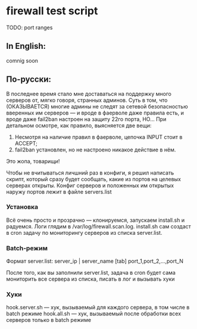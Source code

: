 # firewall test script
TODO:
port ranges
## In English:
comnig soon

## По-русски:
В последнее время стало мне доставаться на поддержку много серверов от, мягко говоря, странных админов. Суть в том, что (ОКАЗЫВАЕТСЯ) многие админы не следят за сетевой безопасностью вверенных им серверов — и вроде в фаерволе даже правила есть, и вроде даже fail2ban настроен на защиту 22го порта, НО... При детальном осмотре, как правило, выясняется две вещи:
1. Несмотря на наличие правил в фаерволе, цепочка INPUT стоит в ACCEPT;
2. fail2ban установлен, но не настроено никакое действие в нём.

Это жопа, товарищи!

Чтобы не вчитываться личшний раз в конфиги, я решил написать скрипт, который сразу будет сообщать, какие из портов на целевых серверах открыты.
Конфиг серверов и положенных им открытых наружу портов лежит в файле servers.list

### Установка
Всё очень просто и прозрачно — клонируемся, запускаем install.sh и радуемся. Логи глядим в /var/log/firewall.scan.log.
install.sh сам создаст в cron задачу по мониторингу серверов из списка server.list.

### Batch-режим
Формат server.list:
server_ip | server_name [tab] port_1,port_2,...,port_N

После того, как вы заполнили server.list, задача в cron будет сама мониторить все сервера из списка, писать в лог и вызывать хуки

### Хуки
hook.server.sh — хук, вызываемый для каждого сервера, в том числе в batch режиме
hook.all.sh — хук, вызываемый после обработки всех серверов только в batch режиме

